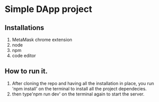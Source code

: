 # Simple DApp project
## Installations
1. MetaMask chrome extension
2. node
3. npm
4. code editor

## How to run it.
1. After cloning the repo and having all the installation in place, you run 'npm install' on the terminal to install all the project dependecies.
2. then type'npm run dev' on the terminal again to start the server.


